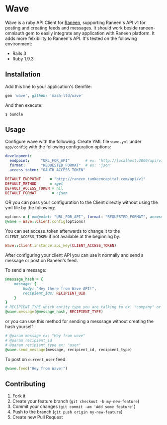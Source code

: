 # Wave

Wave is a ruby API Client for [Raneen](http://raneen.tamkeencapital.com), supporting Raneen's API v1 for posting and creating feeds and messages.
It should work beside raneen-omniauth gem to easily integrate any application with Raneen platform. It adds more felxibility to Raneen's API.
It's tested on the following environment:
- Rails 3
- Ruby 1.9.3


## Installation

Add this line to your application's Gemfile:
```ruby
gem 'wave', github: 'mash-ltd/wave'
```

And then execute:

    $ bundle

## Usage

Configure wave with the following.
Create YML file `wave.yml` under `app/config` with the following configuration options:
```yaml
development:
  endpoint:     "URL_FOR_API"       # ex: 'http://localhost:3000/api/v1'
  format:       "REQUESTED_FORMAT"  # ex: 'json'
  access_token: "OAUTH_ACCESS_TOKEN"
```
```ruby
DEFAULT_ENDPOINT    = "http://raneen.tamkeencapital.com/api/v1"
DEFAULT_METHOD      = :get
DEFAULT_ACCESS_TOKEN = nil
DEFAULT_FORMAT       = :json
```
OR you can pass your configuration to the Client directly without using the yml file by the following:
```ruby
options = { endpoint: "URL_FOR_API", format: "REQUESTED_FORMAT", access_token: "OAUTH_ACCESS_TOKEN" }
@wave = Wave::Client.config(options)
```

You can set access_token afterwards to change it to the `CLIENT_ACCESS_TOKEN` if not available at the beginning by:
```ruby
Wave::Client.instance.api_key(CLIENT_ACCESS_TOKEN)
```

After configuring your client API you can use it normally and send a message or post on Raneen's feed.

To send a message:
```ruby
@message_hash = {
    message: {
        body: "Hey there from Wave API!", 
        recipient_ids: RECIPIENT_UID
    }
}
# RECIPIENT_TYPE which entity type you are talking to ex: "company" or "user" 
@wave.message(@message_hash, RECIPIENT_TYPE)
```
or you can use this method for sending a messsage without creating the hash yourself
```ruby
# @param message ex: "Hey from wave"
# @param recipient_id
# @param recipient_type ex: "user"
@wave.send_message(message, recipient_id, recipient_type)
```
To post on `current_user` feed:
```ruby
@wave.feed("Hey from Wave!")
```
## Contributing

1. Fork it
2. Create your feature branch (`git checkout -b my-new-feature`)
3. Commit your changes (`git commit -am 'Add some feature'`)
4. Push to the branch (`git push origin my-new-feature`)
5. Create new Pull Request
